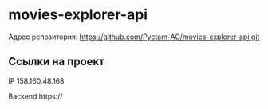 # movies-explorer-api

Адрес репозитория: https://github.com/Pyctam-AC/movies-explorer-api.git

## Ссылки на проект

IP 158.160.48.168

Backend https://
